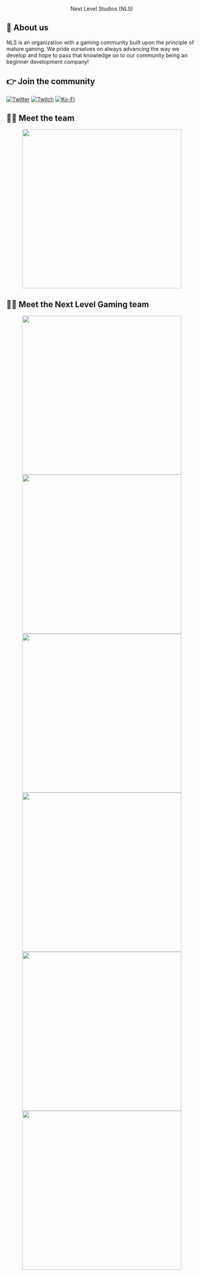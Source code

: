 <p align="center">
  Next Level Studios (NLS)
</p>

## 👋 About us
NLS is an organization with a gaming community built upon the principle of mature gaming. We pride ourselves on always advancing the way we develop and hope to pass that knowledge on to our community being an beginner development company!


## 👉 Join the community
[![Twitter](https://img.shields.io/badge/Twitter-%231DA1F2.svg?style=for-the-badge&logo=Twitter&logoColor=white)](https://twitter.com/TheNeo2k)
[![Twitch](https://img.shields.io/badge/Twitch-%239146FF.svg?style=for-the-badge&logo=Twitch&logoColor=white)](https://www.twitch.tv/neology2k)
[![Ko-Fi](https://img.shields.io/badge/Ko--fi-F16061?style=for-the-badge&logo=ko-fi&logoColor=white)](https://ko-fi.com/neology)

## 👨‍💻 Meet the team
<p align="center">
 <a href=https://ko-fi.com/Neology><img width="420" src=https://github-readme-stats.vercel.app/api?username=TheNeo2k&count_private=true&show_icons=true&title_color=dc143c&text_color=ffffff&icon_color=dc143c&hide_border=true&bg_color=282a36&layout=compact&hide_title=false&hide_rank=false><a>
</p>

## 👨‍💻 Meet the Next Level Gaming team
<p align="center">
 <img width="420" src=https://github-readme-stats.vercel.app/api?username=craigr218&count_private=true&show_icons=true&title_color=dc143c&text_color=ffffff&icon_color=dc143c&hide_border=true&bg_color=282a36&layout=compact&hide_title=false&hide_rank=true><br />
 <img width="420" src=https://github-readme-stats.vercel.app/api?username=TEConnor123&count_private=true&show_icons=true&title_color=dc143c&text_color=ffffff&icon_color=dc143c&hide_border=true&bg_color=282a36&layout=compact&hide_title=false&hide_rank=true><br />
 <img width="420" src=https://github-readme-stats.vercel.app/api?username=Lomaxj0&count_private=true&show_icons=true&title_color=dc143c&text_color=ffffff&icon_color=dc143c&hide_border=true&bg_color=282a36&layout=compact&hide_title=false&hide_rank=true> <br />
 <img width="420" src=https://github-readme-stats.vercel.app/api?username=Klump&count_private=true&show_icons=true&title_color=dc143c&text_color=ffffff&icon_color=dc143c&hide_border=true&bg_color=282a36&layout=compact&hide_title=false&hide_rank=true> <br />
 <img width="420" src=https://github-readme-stats.vercel.app/api?username=TooMuch771&count_private=true&show_icons=true&title_color=dc143c&text_color=ffffff&icon_color=dc143c&hide_border=true&bg_color=282a36&layout=compact&hide_title=false&hide_rank=true> <br />
 <img width="420" src=https://github-readme-stats.vercel.app/api?username=jamm1612&count_private=true&show_icons=true&title_color=dc143c&text_color=ffffff&icon_color=dc143c&hide_border=true&bg_color=282a36&layout=compact&hide_title=false&hide_rank=true> 
  <br />
  
</p>   
   
